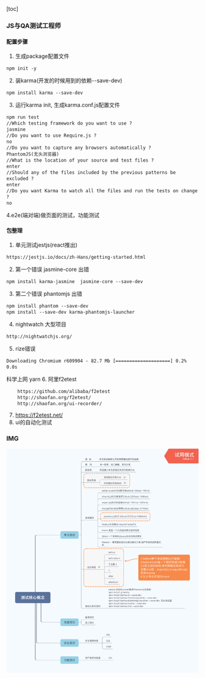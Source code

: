 [toc]
### JS与QA测试工程师

#### 配置步骤
1. 生成package配置文件
```
npm init -y
```
2. 装karma(开发的时候用到的依赖--save-dev)
```
npm install karma --save-dev
```
3. 运行karma init, 生成karma.conf.js配置文件
```
npm run test
//Which testing framework do you want to use ?
jasmine
//Do you want to use Require.js ?
no
//Do you want to capture any browsers automatically ?
PhantomJS(无头浏览器)
//What is the location of your source and test files ?
enter
//Should any of the files included by the previous patterns be excluded ?
enter
//Do you want Karma to watch all the files and run the tests on change ?
no
```
4.e2e(端对端)做页面的测试，功能测试

#### 包整理
1. 单元测试jestjs(react推出)
```
https://jestjs.io/docs/zh-Hans/getting-started.html
```
2. 第一个错误 jasmine-core 出错
```
npm install karma-jasmine  jasmine-core --save-dev
```
3. 第二个错误 phantomjs 出错
```
npm install phantom --save-dev
npm install --save-dev karma-phantomjs-launcher
```
4. nightwatch 大型项目 
```
http://nightwatchjs.org/
```
5. rize错误
```
Downloading Chromium r609904 - 82.7 Mb [====================] 0.2% 0.0s
```
科学上网 yarn 
6. 阿里f2etest
```
    https://github.com/alibaba/f2etest
    http://shaofan.org/f2etest/
    http://shaofan.org/ui-recorder/
```
7. https://f2etest.net/
8. ui的自动化测试

### IMG 
![Image text](https://raw.githubusercontent.com/lirongrong/YiDeng-note-2/master/0108_qa/imgs.png)